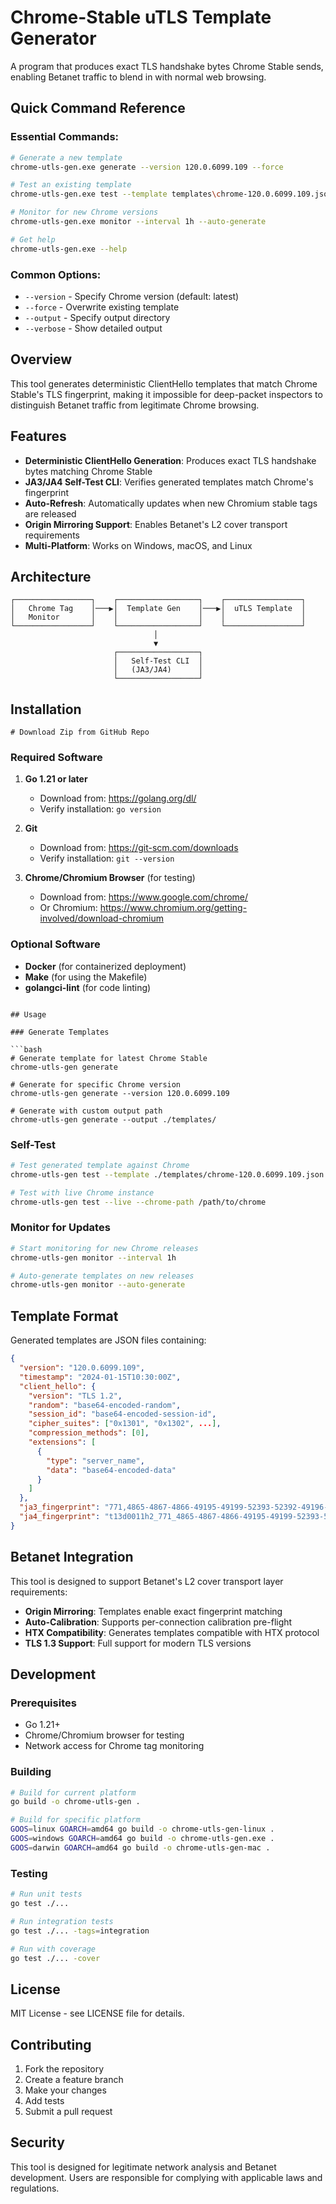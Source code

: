 # Chrome-Stable uTLS Template Generator

A program that produces exact TLS handshake bytes Chrome Stable sends, enabling Betanet traffic to blend in with normal web browsing.

## Quick Command Reference

### Essential Commands:
```bash
# Generate a new template
chrome-utls-gen.exe generate --version 120.0.6099.109 --force

# Test an existing template
chrome-utls-gen.exe test --template templates\chrome-120.0.6099.109.json

# Monitor for new Chrome versions
chrome-utls-gen.exe monitor --interval 1h --auto-generate

# Get help
chrome-utls-gen.exe --help
```

### Common Options:
- `--version` - Specify Chrome version (default: latest)
- `--force` - Overwrite existing template
- `--output` - Specify output directory
- `--verbose` - Show detailed output

## Overview

This tool generates deterministic ClientHello templates that match Chrome Stable's TLS fingerprint, making it impossible for deep-packet inspectors to distinguish Betanet traffic from legitimate Chrome browsing.

## Features

- **Deterministic ClientHello Generation**: Produces exact TLS handshake bytes matching Chrome Stable
- **JA3/JA4 Self-Test CLI**: Verifies generated templates match Chrome's fingerprint
- **Auto-Refresh**: Automatically updates when new Chromium stable tags are released
- **Origin Mirroring Support**: Enables Betanet's L2 cover transport requirements
- **Multi-Platform**: Works on Windows, macOS, and Linux

## Architecture

```
┌─────────────────┐    ┌──────────────────┐    ┌─────────────────┐
│   Chrome Tag    │───▶│  Template Gen    │───▶│  uTLS Template  │
│   Monitor       │    │                  │    │                 │
└─────────────────┘    └──────────────────┘    └─────────────────┘
                                │
                                ▼
                       ┌──────────────────┐
                       │   Self-Test CLI  │
                       │   (JA3/JA4)      │
                       └──────────────────┘
```

## Installation

```
# Download Zip from GitHub Repo

```

### Required Software

1. **Go 1.21 or later**
   - Download from: https://golang.org/dl/
   - Verify installation: `go version`

2. **Git**
   - Download from: https://git-scm.com/downloads
   - Verify installation: `git --version`

3. **Chrome/Chromium Browser** (for testing)
   - Download from: https://www.google.com/chrome/
   - Or Chromium: https://www.chromium.org/getting-involved/download-chromium

### Optional Software

- **Docker** (for containerized deployment)
- **Make** (for using the Makefile)
- **golangci-lint** (for code linting)


```

## Usage

### Generate Templates

```bash
# Generate template for latest Chrome Stable
chrome-utls-gen generate

# Generate for specific Chrome version
chrome-utls-gen generate --version 120.0.6099.109

# Generate with custom output path
chrome-utls-gen generate --output ./templates/
```

### Self-Test

```bash
# Test generated template against Chrome
chrome-utls-gen test --template ./templates/chrome-120.0.6099.109.json

# Test with live Chrome instance
chrome-utls-gen test --live --chrome-path /path/to/chrome
```

### Monitor for Updates

```bash
# Start monitoring for new Chrome releases
chrome-utls-gen monitor --interval 1h

# Auto-generate templates on new releases
chrome-utls-gen monitor --auto-generate
```

## Template Format

Generated templates are JSON files containing:

```json
{
  "version": "120.0.6099.109",
  "timestamp": "2024-01-15T10:30:00Z",
  "client_hello": {
    "version": "TLS 1.2",
    "random": "base64-encoded-random",
    "session_id": "base64-encoded-session-id",
    "cipher_suites": ["0x1301", "0x1302", ...],
    "compression_methods": [0],
    "extensions": [
      {
        "type": "server_name",
        "data": "base64-encoded-data"
      }
    ]
  },
  "ja3_fingerprint": "771,4865-4867-4866-49195-49199-52393-52392-49196-49200-49162-49161-49171-49172-156-157-47-53,0-23-65281-10-11-35-16-5-13-28-21,29-23-24-25-256-257,0",
  "ja4_fingerprint": "t13d0011h2_771_4865-4867-4866-49195-49199-52393-52392-49196-49200-49162-49161-49171-49172-156-157-47-53_0-23-65281-10-11-35-16-5-13-28-21_29-23-24-25-256-257_0"
}
```

## Betanet Integration

This tool is designed to support Betanet's L2 cover transport layer requirements:

- **Origin Mirroring**: Templates enable exact fingerprint matching
- **Auto-Calibration**: Supports per-connection calibration pre-flight
- **HTX Compatibility**: Generates templates compatible with HTX protocol
- **TLS 1.3 Support**: Full support for modern TLS versions

## Development

### Prerequisites

- Go 1.21+
- Chrome/Chromium browser for testing
- Network access for Chrome tag monitoring

### Building

```bash
# Build for current platform
go build -o chrome-utls-gen .

# Build for specific platform
GOOS=linux GOARCH=amd64 go build -o chrome-utls-gen-linux .
GOOS=windows GOARCH=amd64 go build -o chrome-utls-gen.exe .
GOOS=darwin GOARCH=amd64 go build -o chrome-utls-gen-mac .
```

### Testing

```bash
# Run unit tests
go test ./...

# Run integration tests
go test ./... -tags=integration

# Run with coverage
go test ./... -cover
```

## License

MIT License - see LICENSE file for details.

## Contributing

1. Fork the repository
2. Create a feature branch
3. Make your changes
4. Add tests
5. Submit a pull request

## Security

This tool is designed for legitimate network analysis and Betanet development. Users are responsible for complying with applicable laws and regulations.

